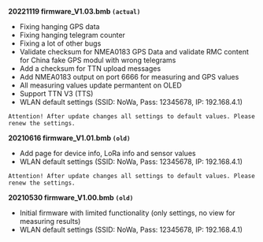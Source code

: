 
**20221119 firmware_V1.03.bmb `(actual)`**

* Fixing hanging GPS data
* Fixing hanging telegram counter
* Fixing a lot of other bugs
* Validate checksum for NMEA0183 GPS Data and validate RMC content for China fake GPS modul with wrong telegrams
* Add a checksum for TTN upload messages
* Add NMEA0183 output on port 6666 for measuring and GPS values
* All measuring values update permantent on OLED
* Support TTN V3 (TTS)
* WLAN default settings (SSID: NoWa, Pass: 12345678, IP: 192.168.4.1)

`Attention! After update changes all settings to default values. Please renew the settings.`


**20210616 firmware_V1.01.bmb `(old)`**

* Add page for device info, LoRa info and sensor values
* WLAN default settings (SSID: NoWa, Pass: 12345678, IP: 192.168.4.1)

`Attention! After update changes all settings to default values. Please renew the settings.`


**20210530 firmware_V1.00.bmb `(old)`**

* Initial firmware with limited functionality (only settings, no view for measuring results)
* WLAN default settings (SSID: NoWa, Pass: 12345678, IP: 192.168.4.1)
